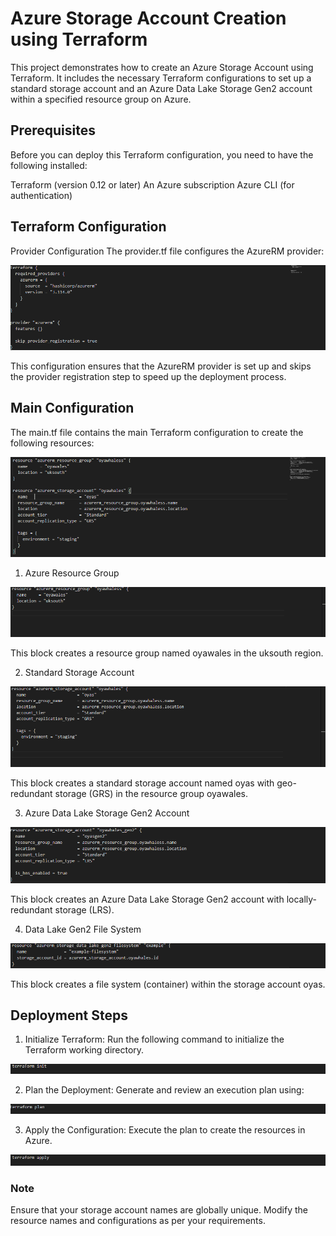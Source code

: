# Azure Storage Account Creation using Terraform
This project demonstrates how to create an Azure Storage Account using Terraform. It includes the necessary Terraform configurations to set up a standard storage account and an Azure Data Lake Storage Gen2 account within a specified resource group on Azure.

## Prerequisites
Before you can deploy this Terraform configuration, you need to have the following installed:

Terraform (version 0.12 or later)
An Azure subscription
Azure CLI (for authentication)

## Terraform Configuration
Provider Configuration
The provider.tf file configures the AzureRM provider:

![Terraform config](./img/terra.png)

This configuration ensures that the AzureRM provider is set up and skips the provider registration step to speed up the deployment process.

## Main Configuration
The main.tf file contains the main Terraform configuration to create the following resources:

![main](./img/main.png)

1. Azure Resource Group

![resource_group](./img/resource_grp.png)

This block creates a resource group named oyawales in the uksouth region.

2. Standard Storage Account

![standard storage account](./img/standard.png)

This block creates a standard storage account named oyas with geo-redundant storage (GRS) in the resource group oyawales.

3. Azure Data Lake Storage Gen2 Account

![Data_lake_Gen2](./img/gen.png)

This block creates an Azure Data Lake Storage Gen2 account with locally-redundant storage (LRS).

4. Data Lake Gen2 File System

![file_system](./img/file_system.png)

This block creates a file system (container) within the storage account oyas.

## Deployment Steps

1. Initialize Terraform: Run the following command to initialize the Terraform working directory.

![Init](./img/init.png)

2. Plan the Deployment: Generate and review an execution plan using:

![Plan](./img/plan.png)

3. Apply the Configuration: Execute the plan to create the resources in Azure.

![apply](./img/apply.png)

### Note
Ensure that your storage account names are globally unique.
Modify the resource names and configurations as per your requirements.


